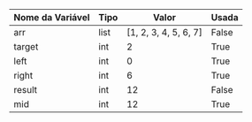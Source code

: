 | Nome da Variável | Tipo | Valor | Usada |
|------------------|------|-------|-------|
|arr|list|[1, 2, 3, 4, 5, 6, 7]|False|
|target|int|2|True|
|left|int|0|True|
|right|int|6|True|
|result|int|12|False|
|mid|int|12|True|
